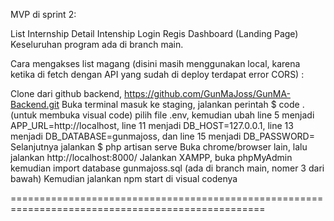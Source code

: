 MVP di sprint 2:

List Internship
Detail Intenship
Login
Regis
Dashboard (Landing Page)
Keseluruhan program ada di branch main.

Cara mengakses list magang (disini masih menggunakan local, karena ketika di fetch dengan API yang sudah di deploy terdapat error CORS) :

Clone dari github backend, https://github.com/GunMaJoss/GunMA-Backend.git
Buka terminal masuk ke staging, jalankan perintah $ code . (untuk membuka visual code) pilih file .env, kemudian ubah line 5 menjadi APP_URL=http://localhost, line 11 menjadi DB_HOST=127.0.0.1, line 13 menjadi DB_DATABASE=gunmajoss, dan line 15 menjadi DB_PASSWORD=
Selanjutnya jalankan $ php artisan serve
Buka chrome/browser lain, lalu jalankan http://localhost:8000/
Jalankan XAMPP, buka phpMyAdmin kemudian import database gunmajoss.sql (ada di branch main, nomer 3 dari bawah)
Kemudian jalankan npm start di visual codenya

==================================================================================================
